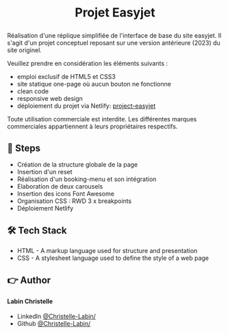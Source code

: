 # <p align="center">Projet Easyjet</p>
  
Réalisation d'une réplique simplifiée de l'interface de base du site easyjet.
Il s'agit d'un projet conceptuel reposant sur une version antérieure (2023) du site originel. 

Veuillez prendre en considération les éléments suivants : 

- emploi exclusif de HTML5 et CSS3
- site statique one-page où aucun bouton ne fonctionne
- clean code
- responsive web design
- déploiement du projet via Netlify:
[project-easyjet](https://project-easyjet-lc.netlify.app/)

Toute utilisation commerciale est interdite. 
Les différentes marques commerciales appartiennent à leurs propriétaires respectifs.

## 🧐 Steps    
- Création de la structure globale de la page
- Insertion d'un reset 
- Réalisation d'un booking-menu et son intégration
- Elaboration de deux carousels
- Insertion des icons Font Awesome
- Organisation CSS : RWD 3 x breakpoints
- Déploiement Netlify
        
## 🛠️ Tech Stack
- HTML - A markup language used for structure and presentation
- CSS - A stylesheet language used to define the style of a web page

## 👉 Author
#### Labin Christelle
- LinkedIn [@Christelle-Labin/](https://www.linkedin.com/in/christelle-labin/)
- Github [@Christelle-Labin/](https://github.com/Christelle-Labin)
